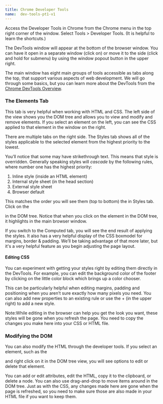 ```yaml
---
title: Chrome Developer Tools 
name:  dev-tools-pt1-v1
---
```



Access the Developer Tools in Chrome from the Chrome menu in the top right corner of the window. Select Tools ­> Developer Tools. (It is helpful to learn the shortcuts.)

The DevTools window will appear at the bottom of the browser window. You can have it open in a separate window (click on) or move it to the side (click and hold for sub­menu) by using the window pop­out button in the upper right.

The main window has eight main groups of tools accessible as tabs along the top, that support various aspects of web development. We will go through some basics, but you can learn more about the DevTools from the [Chrome DevTools Overview](https://developer.chrome.com/devtools).

### The Elements Tab
This tab is very helpful when working with HTML and CSS. The left side of the view shows you the DOM tree and allows you to view and modify and remove elements. If you select an element on the left, you can see the CSS applied to that element in the window on the right.

There are multiple tabs on the right side. The Styles tab shows all of the styles applicable to the selected element from the highest priority to the lowest.

You’ll notice that some may have strikethrough text. This means that style is overridden.  Generally speaking styles will *cascade* by the following rules, where number one has the highest priority:

1. Inline style (inside an HTML element)
2. Internal style sheet (in the head section)
3. External style sheet
4. Browser default

This matches the order you will see them (top to bottom) the in Styles tab.
Click on the <div id=”footer”> in the DOM tree. Notice that when you click on the element in the DOM tree, it highlights in the main browser window.

If you switch to the Computed tab, you will see the end result of applying the styles. It also has a very helpful display of the CSS box­model for margins, border & padding. We’ll be taking advantage of that more later, but it's a very helpful feature as you begin adjusting the page layout.

#### Editing CSS
You can experiment with getting your styles right by editing them directly in the DevTools. For example, you can edit the background color of the footer by clicking on the little color block which brings up a color chooser.

This can be particularly helpful when editing margins, padding and positioning when you aren’t sure exactly how many pixels you need. You can also add new properties to an existing rule or use the + (in the upper right) to add a new style.

Note:​While editing in the browser can help you get the look you want, these styles will be gone when you refresh the page. You need to copy the changes you make here into your CSS or HTML file.


### Modifying the DOM
You can also modify the HTML through the developer tools. If you select an element, such as the <div id=”footer> and right click on it in the DOM tree view, you will see options to edit or delete that element.

You can add or edit attributes, edit the HTML, copy it to the clipboard, or delete a node. You can also use drag-­and-­drop to move items around in the DOM tree. Just as with the CSS, any changes made here are gone when the page is refreshed, so you need to make sure those are also made in your HTML file if you want to keep them.

